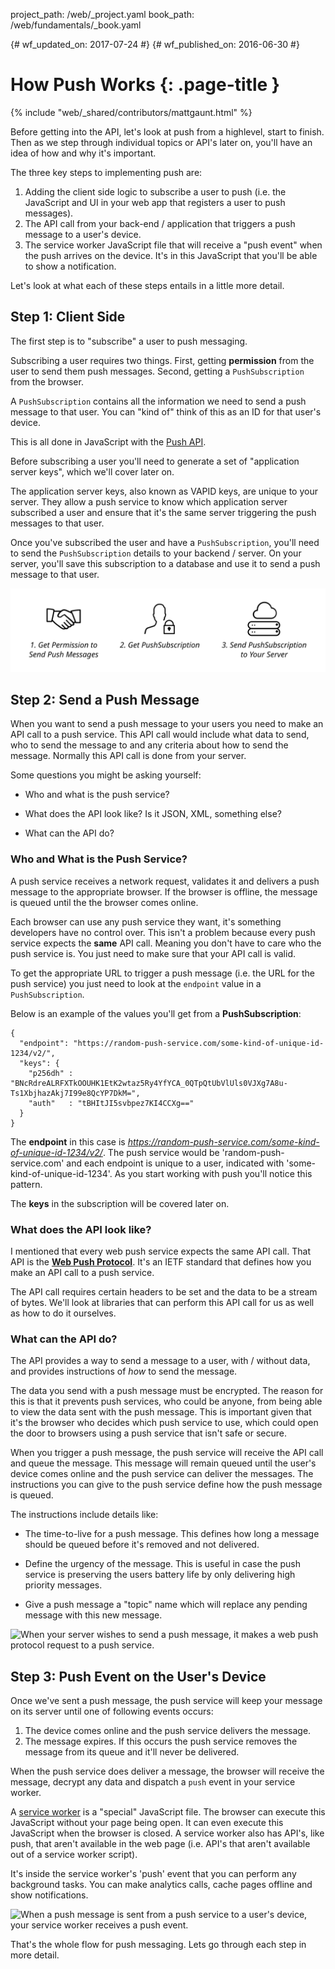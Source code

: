 project_path: /web/_project.yaml
book_path: /web/fundamentals/_book.yaml

{# wf_updated_on: 2017-07-24 #}
{# wf_published_on: 2016-06-30 #}

# How Push Works {: .page-title }

{% include "web/_shared/contributors/mattgaunt.html" %}



Before getting into the API, let's look at push from a highlevel, start to finish. Then as we
step through individual topics or API's later on, you'll have an idea of how and why it's
important.

The three key steps to implementing push are:

1. Adding the client side logic to subscribe a user to push (i.e. the JavaScript and UI in your
web app that registers a user to push messages).
1. The API call from your back-end / application that triggers a push message to a user's device.
1. The service worker JavaScript file that will receive a "push event" when the push arrives on
the device. It's in this JavaScript that you'll be able to show a notification.

Let's look at what each of these steps entails in a little more detail.

## Step 1: Client Side

The first step is to "subscribe" a user to push messaging.

Subscribing a user requires two things. First, getting **permission** from the user to send
them push messages. Second, getting a `PushSubscription` from the browser.

A `PushSubscription` contains all the information we need to send a push message to that user.
You can "kind of" think of this as an ID for that user's device.

This is all done in JavaScript with the [Push
API](https://developer.mozilla.org/en-US/docs/Web/API/Push_API).

Before subscribing a user you'll need to generate a set of
"application server keys", which we'll cover later on.

The application server keys, also known as VAPID keys, are unique to your server. They allow a
push service to know which application server subscribed a user and ensure that it's the same
server triggering the push messages to that user.

Once you've subscribed the user and have a `PushSubscription`, you'll need to send the
`PushSubscription` details to your backend / server.  On your server, you'll save this
subscription to a database and use it to send a push message to that user.

![Make sure you send the PushSubscription to your backend.](./images/svgs/browser-to-server.svg)

## Step 2: Send a Push Message

When you want to send a push message to your users you need to make an API call to a push
service. This API call would include what data to send, who to send the message to and any
criteria about how to send the message.  Normally this API call is done from your server.

Some questions you might be asking yourself:

- Who and what is the push service?

- What does the API look like? Is it JSON, XML, something else?

- What can the API do?

### Who and What is the Push Service?

A push service receives a network request, validates it and delivers a push message to the appropriate browser. If the browser is offline, the message is queued until the the browser comes online.

Each browser can use any push service they want, it's something developers have no control
over. This isn't a problem because every push service expects the **same** API call. Meaning
you don't have to care who the push service is. You just need to make sure that your API call
is valid.

To get the appropriate URL to trigger a push message (i.e. the URL for the push service) you
just need to look at the `endpoint` value in a `PushSubscription`.

Below is an example of the values you'll get from a **PushSubscription**:

	{
	  "endpoint": "https://random-push-service.com/some-kind-of-unique-id-1234/v2/",
	  "keys": {
	    "p256dh" :
	"BNcRdreALRFXTkOOUHK1EtK2wtaz5Ry4YfYCA_0QTpQtUbVlUls0VJXg7A8u-Ts1XbjhazAkj7I99e8QcYP7DkM=",
	    "auth"   : "tBHItJI5svbpez7KI4CCXg=="
	  }
	}

The **endpoint** in this case is
*https://random-push-service.com/some-kind-of-unique-id-1234/v2/*. The push service would be
'random-push-service.com' and each endpoint is unique to a user, indicated with
'some-kind-of-unique-id-1234'. As you start working with push you'll notice this pattern.

The **keys** in the subscription will be covered later on.

### What does the API look like?

I mentioned that every web push service expects the same API call. That API is the
[**Web Push Protocol**](https://tools.ietf.org/html/draft-ietf-webpush-protocol).
It's an IETF standard that defines how you make an API call to a push service.

The API call requires certain headers to be set and the data to be a stream of bytes. We'll
look at libraries that can perform this API call for us as well as how to do it ourselves.

### What can the API do?

The API provides a way to send a message to a user, with / without data, and provides
instructions of *how* to send the message.

The data you send with a push message must be encrypted. The reason for this is that it
prevents push services, who could be anyone, from being able to view the data sent with the
push message. This is important given that it's the browser who decides which push service to
use, which could open the door to browsers using a push service that isn't safe or secure.

When you trigger a push message, the push service will receive the API call and queue the
message. This message will remain queued until the user's device comes online and the push
service can deliver the messages. The instructions you can give to the push service define how
the push message is queued.

The instructions include details like:

- The time-to-live for a push message. This defines how long a message should be queued before
it's removed and not delivered.

- Define the urgency of the message. This is useful in case the push service is preserving the
users battery life by only delivering high priority messages.

- Give a push message a "topic" name which will replace any pending message with this new message.

![When your server wishes to send a push message, it makes a web push protocol request to a
push service.](./images/svgs/server-to-push-service.svg)

## Step 3: Push Event on the User's Device

Once we've sent a push message, the push service will keep your message on its server until
one of following events occurs:

1. The device comes online and the push service delivers the message.
1. The message expires. If this occurs the push service removes the message from its queue and
it'll never be delivered.

When the push service does deliver a message, the browser will receive the message, decrypt any
data and dispatch a `push` event in your service worker.

A [service worker](https://developer.mozilla.org/en-US/docs/Web/API/Service_Worker_API) is a
"special" JavaScript file. The browser can execute this JavaScript without your page being
open. It can even execute this JavaScript when the browser is closed. A service worker also has
API's, like push, that aren't available in the web page (i.e. API's that aren't available out
of a service worker script).

It's inside the service worker's 'push' event that you can perform any background tasks. You
can make analytics calls, cache pages offline and show notifications.

![When a push message is sent from a push service to a user's device, your service worker
receives a push event.](./images/svgs/push-service-to-sw-event.svg)

That's the whole flow for push messaging. Lets go through each step in more detail.
